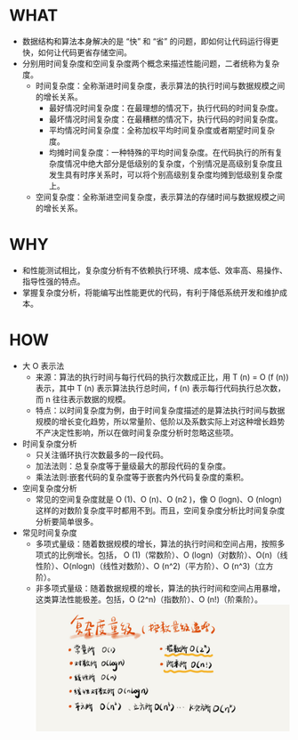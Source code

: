 # WHAT
- 数据结构和算法本身解决的是 “快” 和 “省” 的问题，即如何让代码运行得更快，如何让代码更省存储空间。
- 分别用时间复杂度和空间复杂度两个概念来描述性能问题，二者统称为复杂度。
  - 时间复杂度：全称渐进时间复杂度，表示算法的执行时间与数据规模之间的增长关系。
    - 最好情况时间复杂度：在最理想的情况下，执行代码的时间复杂度。
	- 最坏情况时间复杂度：在最糟糕的情况下，执行代码的时间复杂度。
	- 平均情况时间复杂度：全称加权平均时间复杂度或者期望时间复杂度。
	- 均摊时间复杂度：一种特殊的平均时间复杂度。在代码执行的所有复杂度情况中绝大部分是低级别的复杂度，个别情况是高级别复杂度且发生具有时序关系时，可以将个别高级别复杂度均摊到低级别复杂度上。
  - 空间复杂度：全称渐进空间复杂度，表示算法的存储时间与数据规模之间的增长关系。
# WHY
- 和性能测试相比，复杂度分析有不依赖执行环境、成本低、效率高、易操作、指导性强的特点。
- 掌握复杂度分析，将能编写出性能更优的代码，有利于降低系统开发和维护成本。
# HOW
- 大 O 表示法
  - 来源：算法的执行时间与每行代码的执行次数成正比，用 T (n) = O (f (n)) 表示，其中 T (n) 表示算法执行总时间，f (n) 表示每行代码执行总次数，而 n 往往表示数据的规模。
  - 特点：以时间复杂度为例，由于时间复杂度描述的是算法执行时间与数据规模的增长变化趋势，所以常量阶、低阶以及系数实际上对这种增长趋势不产决定性影响，所以在做时间复杂度分析时忽略这些项。
- 时间复杂度分析
  - 只关注循环执行次数最多的一段代码。
  - 加法法则：总复杂度等于量级最大的那段代码的复杂度。
  - 乘法法则:嵌套代码的复杂度等于嵌套内外代码复杂度的乘积。
- 空间复杂度分析
  - 常见的空间复杂度就是 O (1)、O (n)、O (n2 )，像 O (logn)、O (nlogn) 这样的对数阶复杂度平时都用不到。而且，空间复杂度分析比时间复杂度分析要简单很多。
- 常见时间复杂度
  - 多项式量级：随着数据规模的增长，算法的执行时间和空间占用，按照多项式的比例增长。包括，
O (1)（常数阶）、O (logn)（对数阶）、O(n)（线性阶）、O(nlogn)（线性对数阶）、O (n^2)（平方阶）、O (n^3)（立方阶）。
  - 非多项式量级：随着数据规模的增长，算法的执行时间和空间占用暴增，这类算法性能极差。包括，O (2^n)（指数阶）、O (n!)（阶乘阶）。
  ![复杂度](./复杂度.jpg)